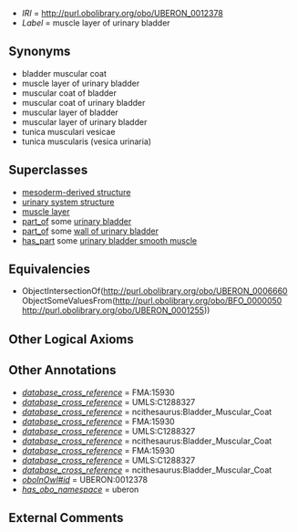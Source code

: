  * *IRI* = http://purl.obolibrary.org/obo/UBERON_0012378
 * *Label* = muscle layer of urinary bladder

## Synonyms

 * bladder muscular coat
 * muscle layer of urinary bladder
 * muscular coat of bladder
 * muscular coat of urinary bladder
 * muscular layer of bladder
 * muscular layer of urinary bladder
 * tunica musculari vesicae
 * tunica muscularis (vesica urinaria)

## Superclasses

 * [mesoderm-derived structure](../../UBERON/20/UBERON_0004120.md)
 * [urinary system structure](../../UBERON/54/UBERON_0006554.md)
 * [muscle layer](../../UBERON/60/UBERON_0006660.md)
 * [part_of](../../BFO/50/BFO_0000050.md) some [urinary bladder](../../UBERON/55/UBERON_0001255.md)
 * [part_of](../../BFO/50/BFO_0000050.md) some [wall of urinary bladder](../../UBERON/56/UBERON_0001256.md)
 * [has_part](../../BFO/51/BFO_0000051.md) some [urinary bladder smooth muscle](../../UBERON/28/UBERON_0004228.md)

## Equivalencies

 * ObjectIntersectionOf(<http://purl.obolibrary.org/obo/UBERON_0006660> ObjectSomeValuesFrom(<http://purl.obolibrary.org/obo/BFO_0000050> <http://purl.obolibrary.org/obo/UBERON_0001255>))

## Other Logical Axioms


## Other Annotations

 * *[database_cross_reference](../../ef/oboInOwl#hasDbXref.md)* = FMA:15930
 * *[database_cross_reference](../../ef/oboInOwl#hasDbXref.md)* = UMLS:C1288327
 * *[database_cross_reference](../../ef/oboInOwl#hasDbXref.md)* = ncithesaurus:Bladder_Muscular_Coat
 * *[database_cross_reference](../../ef/oboInOwl#hasDbXref.md)* = FMA:15930
 * *[database_cross_reference](../../ef/oboInOwl#hasDbXref.md)* = UMLS:C1288327
 * *[database_cross_reference](../../ef/oboInOwl#hasDbXref.md)* = ncithesaurus:Bladder_Muscular_Coat
 * *[database_cross_reference](../../ef/oboInOwl#hasDbXref.md)* = FMA:15930
 * *[database_cross_reference](../../ef/oboInOwl#hasDbXref.md)* = UMLS:C1288327
 * *[database_cross_reference](../../ef/oboInOwl#hasDbXref.md)* = ncithesaurus:Bladder_Muscular_Coat
 * *[oboInOwl#id](../../id/oboInOwl#id.md)* = UBERON:0012378
 * *[has_obo_namespace](../../ce/oboInOwl#hasOBONamespace.md)* = uberon

## External Comments

